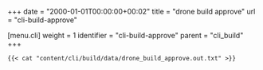 +++
date = "2000-01-01T00:00:00+00:02"
title = "drone build approve"
url = "cli-build-approve"

[menu.cli]
  weight = 1
  identifier = "cli-build-approve"
  parent = "cli_build"
+++

```text
{{< cat "content/cli/build/data/drone_build_approve.out.txt" >}}
```
